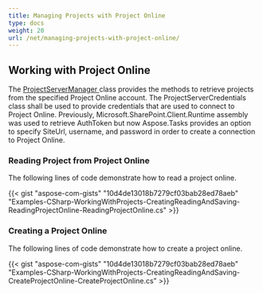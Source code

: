 ```yaml
---
title: Managing Projects with Project Online
type: docs
weight: 20
url: /net/managing-projects-with-project-online/
---
```


## **Working with Project Online**
The [ProjectServerManager ](https://apireference.aspose.com/net/tasks/aspose.tasks/projectservermanager)class provides the methods to retrieve projects from the specified Project Online account. The ProjectServerCredentials class shall be used to provide credentials that are used to connect to Project Online. Previously, Microsoft.SharePoint.Client.Runtime assembly was used to retrieve AuthToken but now Aspose.Tasks provides an option to specify SiteUrl, username, and password in order to create a connection to Project Online.  
### **Reading Project from Project Online**
The following lines of code demonstrate how to read a project online.

{{< gist "aspose-com-gists" "10d4de13018b7279cf03bab28ed78aeb" "Examples-CSharp-WorkingWithProjects-CreatingReadingAndSaving-ReadingProjectOnline-ReadingProjectOnline.cs" >}}
### **Creating a Project Online**
The following lines of code demonstrate how to create a project online.

{{< gist "aspose-com-gists" "10d4de13018b7279cf03bab28ed78aeb" "Examples-CSharp-WorkingWithProjects-CreatingReadingAndSaving-CreateProjectOnline-CreateProjectOnline.cs" >}}
